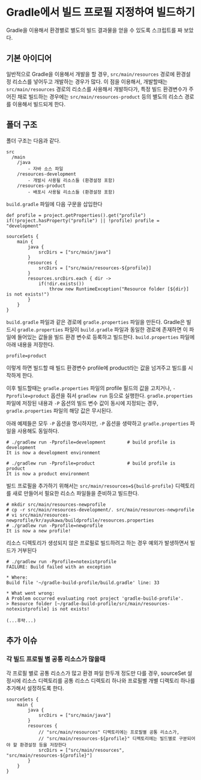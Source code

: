 # Gradle에서 빌드 프로필 지정하여 빌드하기

Gradle을 이용해서 환경별로 별도의 빌드 결과물을 얻을 수 있도록 스크립트를 짜 보았다.

## 기본 아이디어

일반적으로 Gradle을 이용해서 개발을 할 경우, ```src/main/resources``` 경로에 환경설정 리소스를 넣어두고 개발하는 경우가 많다. 이 점을 이용해서, 개발할때는 ```src/main/resources``` 경로의 리소스를 사용해서 개발하다가, 특정 빌드 환경변수가 주어진 채로 빌드하는 경우에는 ```src/main/resources-product``` 등의 별도의 리소스 경로를 이용해서 빌드되게 한다.

## 폴더 구조

폴더 구조는 다음과 같다.

```
src
  /main
    /java
        - 자바 소스 파일
    /resources-development
        - 개발시 사용될 리소스들 (환경설정 포함)
    /resources-product
        - 배포시 사용될 리소스들 (환경설정 포함)
```

```build.gradle``` 파일에 다음 구문을 삽입한다

```
def profile = project.getProperties().get("profile")
if(!project.hasProperty("profile") || !profile) profile = "development"

sourceSets {
    main {
        java {
            srcDirs = ["src/main/java"]
        }
        resources {
            srcDirs = ["src/main/resources-${profile}]
        }
        resources.srcDirs.each { dir -> 
            if(!dir.exists())
                throw new RuntimeException("Resource folder [${dir}] is not exists!")
        }
    }
}
```

```build.gradle``` 파일과 같은 경로에 ```gradle.properties``` 파일을 만든다. Gradle은 빌드시 ```gradle.properties``` 파일이 ```build.gradle``` 파일과 동일한 경로에 존재하면 이 파일에 들어있는 값들을 빌드 환경 변수로 등록하고 빌드한다. ```build.properties``` 파일에 아래 내용을 저장한다.

```
profile=product
```

이렇게 하면 빌드할 때 빌드 환경변수 profile에 product라는 값을 넘겨주고 빌드를 시작하게 한다.

이후 빌드할때는 ```gradle.properties``` 파일의 profile 필드의 값을 고치거나, ```-Pprofile=product``` 옵션을 줘서 ```gradlew run``` 등으로 실행한다. ```gradle.properties``` 파일에 저장된 내용과 ```-P``` 옵션의 빌드 변수 값이 동시에 지정되는 경우, ```gradle.properties``` 파일의 해당 값은 무시된다.

아래 예제들은 모두 ```-P``` 옵션을 명시하지만, ```-P``` 옵션을 생략하고 ```gradle.properties``` 파일을 사용해도 동일하다.

```
# ./gradlew run -Pprofile=development        # build profile is development
It is now a development environment

# ./gradlew run -Pprofile=product            # build profile is product
It is now a product environment
```

빌드 프로필을 추가하기 위해서는 ```src/main/resources=${build-profile}``` 디렉토리를 새로 만들어서 필요한 리소스 파일들을 준비하고 빌드한다.

```
# mkdir src/main/resources-newprofile
# cp -r src/main/resources-development/. src/main/resources-newprofile
# vi src/main/resources-newprofile/kr/ayukawa/buildprofile/resources.properties
# ./gradlew run -Pprofile=newprofile
It is now a new profile!
```

리소스 디렉토리가 생성되지 않은 프로필로 빌드하려고 하는 경우 예외가 발생하면서 빌드가 거부된다

```
# ./gradlew run -Pprofile=notexistprofile
FAILURE: Build failed with an exception

* Where:
Build file '~/gradle-build-profile/build.gradle' line: 33

* What went wrong:
A Problem occurred evaluating root project 'gradle-build-profile'.
> Resource folder [~/gradle-build-profile/src/main/resources-notexistprofile] is not exists!

(...후략...)
```

## 추가 이슈

### 각 빌드 프로필 별 공통 리소스가 많을때

각 프로필 별로 공통 리소스가 많고 환경 파일 한두개 정도만 다를 경우, sourceSet 설정시에 리소스 디렉토리를 공통 리소스 디렉토리 하나와 프로필별 개별 디랙토리 하나를 추가해서 설정하도록 한다.

```
sourceSets {
    main {
        java {
            srcDirs = ["src/main/java"]
        }
        resources {
            // "src/main/resources" 디렉토리에는 프로필별 공통 리소스가,
            // "src/main/resources-${profile}" 디렉토리에는 빌드별로 구분되어야 할 환경설정 등을 저장한다
            srcDirs = ["src/main/resources", "src/main/resources-${profile}"]
        }
    }
}
```

